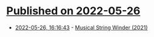 # [Published on 2022-05-26](index.md)

* [2022-05-26, 16:16:43](https://news.ycombinator.com/item?id=31520175) - [Musical String Winder (2021)](https://www.pjrc.com/musical-string-winder/)
